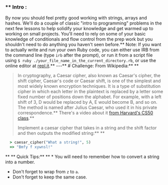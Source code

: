 ### ** Intro :
>
By now you should feel pretty good working with strings, arrays and hashes.  We'll do a couple of classic "intro to programming" problems in the next few lessons to help solidify your knowledge and get warmed up to working on small projects.  You'll need to rely on some of your basic knowledge of conditionals and flow control from the prep work but you shouldn't need to do anything you haven't seen before.** Note: If you want to actually write and run your own Ruby code, you can either use IRB from the command line (type `irb` after the prompt), or run it from a script file using `$ ruby ./your_file_name_in_the_current_directory.rb`, or use the online editor at [repl.it](http://repl.it/languages/Ruby).** ---** # Challenge:
From Wikipedia:** ** 
>In cryptography, a Caesar cipher, also known as Caesar's cipher, the shift cipher, Caesar's code or Caesar shift, is one of the simplest and most widely known encryption techniques. It is a type of substitution cipher in which each letter in the plaintext is replaced by a letter some fixed number of positions down the alphabet. For example, with a left shift of 3, D would be replaced by A, E would become B, and so on. The method is named after Julius Caesar, who used it in his private correspondence.** There's a video about it [from Harvard's CS50 class](https://www.youtube.com/watch?v=36xNpbosfTY).** <div class="lesson-content__panel" markdown="1">
  Implement a caesar cipher that takes in a string and the shift factor and then outputs the modified string:** ** 
```ruby
  > caesar_cipher("What a string!", 5)
  => "Bmfy f xywnsl!"
```
**   ** Quick Tips:** **   * You will need to remember how to convert a string into a number.
  * Don't forget to wrap from `z` to `a`.
  * Don't forget to keep the same case.
</div>
